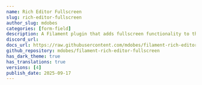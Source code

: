```yaml
---
name: Rich Editor Fullscreen
slug: rich-editor-fullscreen
author_slug: mdobes
categories: [form-field]
description: A Filament plugin that adds fullscreen functionality to the Rich Editor component.
discord_url:
docs_url: https://raw.githubusercontent.com/mdobes/filament-rich-editor-fullscreen/refs/heads/main/README.md
github_repository: mdobes/filament-rich-editor-fullscreen
has_dark_theme: true
has_translations: true
versions: [4]
publish_date: 2025-09-17
---
```

